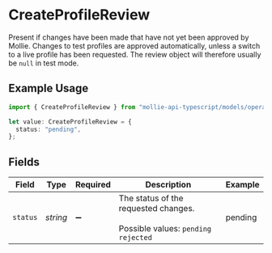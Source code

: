 # CreateProfileReview

Present if changes have been made that have not yet been approved by Mollie. Changes to test profiles are approved automatically, unless a switch to a live profile has been requested. The review object will therefore usually be `null` in test mode.

## Example Usage

```typescript
import { CreateProfileReview } from "mollie-api-typescript/models/operations";

let value: CreateProfileReview = {
  status: "pending",
};
```

## Fields

| Field                                                                       | Type                                                                        | Required                                                                    | Description                                                                 | Example                                                                     |
| --------------------------------------------------------------------------- | --------------------------------------------------------------------------- | --------------------------------------------------------------------------- | --------------------------------------------------------------------------- | --------------------------------------------------------------------------- |
| `status`                                                                    | *string*                                                                    | :heavy_minus_sign:                                                          | The status of the requested changes.<br/><br/>Possible values: `pending` `rejected` | pending                                                                     |